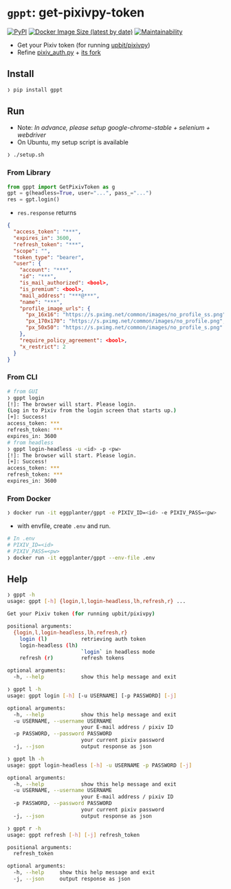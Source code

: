 # `gppt`: get-pixivpy-token

[![PyPI](https://img.shields.io/pypi/v/gppt?color=blue)](https://pypi.org/project/gppt/) [![Docker Image Size (latest by date)](https://img.shields.io/docker/image-size/eggplanter/gppt)](https://hub.docker.com/r/eggplanter/gppt) [![Maintainability]](https://codeclimate.com/github/eggplants/get-pixiv-token/maintainability)

- Get your Pixiv token (for running [upbit/pixivpy](https://github.com/upbit/pixivpy))
- Refine [pixiv_auth.py](https://gist.github.com/ZipFile/c9ebedb224406f4f11845ab700124362) + [its fork](https://gist.github.com/upbit/6edda27cb1644e94183291109b8a5fde)

## Install

```bash
❭ pip install gppt
```

## Run

- Note: _In advance, please setup google-chrome-stable + selenium + webdriver_
- On Ubuntu, my setup script is available

```bash
❭ ./setup.sh
```

### From Library

```python
from gppt import GetPixivToken as g
gpt = g(headless=True, user="...", pass_="...")
res = gpt.login()
```

- `res.response` returns

```json
{
  "access_token": "***",
  "expires_in": 3600,
  "refresh_token": "***",
  "scope": "",
  "token_type": "bearer",
  "user": {
    "account": "***",
    "id": "***",
    "is_mail_authorized": <bool>,
    "is_premium": <bool>,
    "mail_address": "***@***",
    "name": "***",
    "profile_image_urls": {
      "px_16x16": "https://s.pximg.net/common/images/no_profile_ss.png",
      "px_170x170": "https://s.pximg.net/common/images/no_profile.png",
      "px_50x50": "https://s.pximg.net/common/images/no_profile_s.png"
    },
    "require_policy_agreement": <bool>,
    "x_restrict": 2
  }
}
```

### From CLI

```bash
# from GUI
❭ gppt login
[!]: The browser will start. Please login.
(Log in to Pixiv from the login screen that starts up.)
[+]: Success!
access_token: ***
refresh_token: ***
expires_in: 3600
# from headless
❭ gppt login-headless -u <id> -p <pw>
[!]: The browser will start. Please login.
[+]: Success!
access_token: ***
refresh_token: ***
expires_in: 3600
```

### From Docker

```bash
❭ docker run -it eggplanter/gppt -e PIXIV_ID=<id> -e PIXIV_PASS=<pw>
```

- with envfile, create `.env` and run.


```bash
# In .env
# PIXIV_ID=<id>
# PIXIV_PASS=<pw>
❭ docker run -it eggplanter/gppt --env-file .env
```

## Help

```bash
❭ gppt -h
usage: gppt [-h] {login,l,login-headless,lh,refresh,r} ...

Get your Pixiv token (for running upbit/pixivpy)

positional arguments:
  {login,l,login-headless,lh,refresh,r}
    login (l)           retrieving auth token
    login-headless (lh)
                        `login` in headless mode
    refresh (r)         refresh tokens

optional arguments:
  -h, --help            show this help message and exit
```

```bash
❭ gppt l -h
usage: gppt login [-h] [-u USERNAME] [-p PASSWORD] [-j]

optional arguments:
  -h, --help            show this help message and exit
  -u USERNAME, --username USERNAME
                        your E-mail address / pixiv ID
  -p PASSWORD, --password PASSWORD
                        your current pixiv password
  -j, --json            output response as json
```

```bash
❭ gppt lh -h
usage: gppt login-headless [-h] -u USERNAME -p PASSWORD [-j]

optional arguments:
  -h, --help            show this help message and exit
  -u USERNAME, --username USERNAME
                        your E-mail address / pixiv ID
  -p PASSWORD, --password PASSWORD
                        your current pixiv password
  -j, --json            output response as json
```

```bash
❭ gppt r -h
usage: gppt refresh [-h] [-j] refresh_token

positional arguments:
  refresh_token

optional arguments:
  -h, --help     show this help message and exit
  -j, --json     output response as json
```

[maintainability]: https://api.codeclimate.com/v1/badges/b40b8fa2c9d71f869b9c/maintainability
